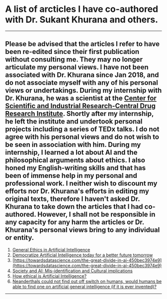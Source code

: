 # A list of arcticles I have co-authored with Dr. Sukant Khurana and others.
---
**Please be advised that the articles I refer to have been re-edited since their first publication without consulting me. They may no longer articulate my personal views. I have not been associated with Dr. Khurana since Jan 2018, and do not associate myself with any of his personal views or undertakings. 
During my internship with Dr. Khurana, he was a scientist at the [Center for Scientific and Industrial Research-Central Drug Research Institute](https://cdri.res.in/). Shortly after my internship, he left the institute and undertook personal projects including a series of TEDx talks. I do not agree with his personal views and do not wish to be seen in association with him. 
During my internship, I learned a lot about AI and the philosophical arguments about ethics. I also honed my English-writing skills and that has been of immense help in my personal and professional work. I neither wish to discount my efforts nor Dr. Khurana's efforts in editing my original texts, therefore I haven't asked Dr. Khurana to take down the articles that I had co-authored. However, I shall not be responsible in any capacity for any harm the articles or Dr. Khurana's personal views bring to any individual or entity.**
---
1. [General Ethics in Artificial Intelligence](https://medium.com/@sukantkhurana/general-ethics-in-artificial-intelligence-1efe8d8b81f)
2. [Democratize Artificial Intelligence today for a better future tomorrow](https://medium.com/swlh/democratize-artificial-intelligence-today-for-a-better-future-tomorrow-fbb33e04b3f9)
3. [https://towardsdatascience.com/the-great-divide-in-ai-450bec3974e9](https://towardsdatascience.com/the-great-divide-in-ai-450bec3974e9)
4. [Society and AI: Mis-identification and Cultural implications](https://medium.com/@sukantkhurana/society-and-ai-mis-identification-and-cultural-implications-57d600b4adfe)
5. [How ethical is Artificial Intelligence?](https://becominghuman.ai/how-ethical-is-artificial-intelligence-37ee034e7435)
6. [Neanderthals could not find out off switch on humans, would humans be able to find one on artificial general intelligence (if it is ever invented)?](https://medium.com/@sukantkhurana/neanderthals-could-not-find-out-off-switch-on-humans-would-human-be-able-to-find-one-on-artificial-b4c70b7e7e3d)
---
